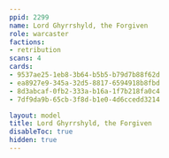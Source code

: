 ```yaml
---
ppid: 2299
name: Lord Ghyrrshyld, the Forgiven
role: warcaster
factions:
- retribution
scans: 4
cards:
- 9537ae25-1eb8-3b64-b5b5-b79d7b88f62d
- ea8927e9-345a-32d5-8817-6594918b8fbd
- 8d3abcaf-0fb2-333a-b16a-1f7b218fa0c4
- 7df9da9b-65cb-3f8d-b1e0-4d6ccedd3214

layout: model
title: Lord Ghyrrshyld, the Forgiven
disableToc: true
hidden: true
---
```

